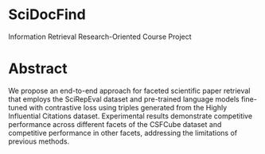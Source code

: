 # SciDocFind
Information Retrieval Research-Oriented Course Project

# Abstract
We propose an end-to-end approach for faceted scientific paper retrieval that employs the SciRepEval dataset and pre-trained language models fine-tuned with contrastive loss using triples generated from the Highly Influential Citations dataset. Experimental results demonstrate competitive performance across different facets of the CSFCube dataset and competitive performance in other facets, addressing the limitations of previous methods.

